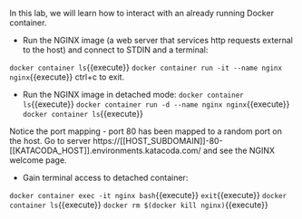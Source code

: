 In this lab, we will learn how to interact with an already running Docker container.

- Run the NGINX image (a web server that services http requests external to the host) and connect to STDIN and a terminal:

`docker container ls`{{execute}}
`docker container run -it --name nginx nginx`{{execute}}
ctrl+c to exit.

- Run the NGINX image in detached mode:
`docker container ls`{{execute}}
`docker container run -d --name nginx nginx`{{execute}}
`docker container ls`{{execute}}

Notice the port mapping - port 80 has been mapped to a random port on the host. 
Go to server https://[[HOST_SUBDOMAIN]]-80-[[KATACODA_HOST]].environments.katacoda.com/ and see the NGINX welcome page.

- Gain terminal access to detached container:

`docker container exec -it nginx bash`{{execute}}
`exit`{{execute}}
`docker container ls`{{execute}}
`docker rm $(docker kill nginx)`{{execute}}